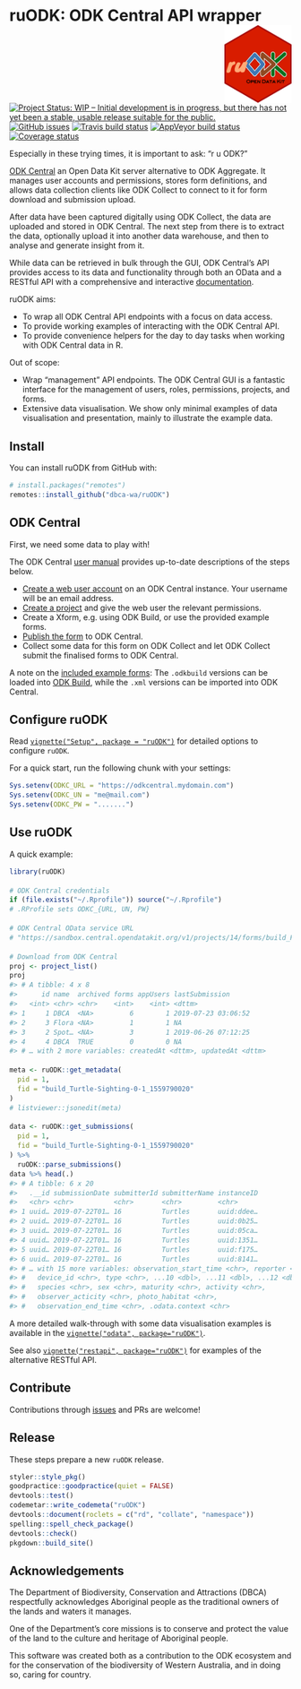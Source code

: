 
<!-- README.md is generated from README.Rmd. Please edit that file -->

# ruODK: ODK Central API wrapper <img src="man/figures/ruODK.png" align="right" alt="Are you ODK?" width="120" />

<!-- badges: start -->

[![Project Status: WIP – Initial development is in progress, but there
has not yet been a stable, usable release suitable for the
public.](https://www.repostatus.org/badges/latest/wip.svg)](https://www.repostatus.org/#wip)
[![GitHub
issues](https://img.shields.io/github/issues/dbca-wa/ruodk.svg?style=popout)](https://github.com/dbca-wa/ruODK/issues)
[![Travis build
status](https://travis-ci.org/dbca-wa/ruODK.svg?branch=master)](https://travis-ci.org/dbca-wa/ruODK)
[![AppVeyor build
status](https://ci.appveyor.com/api/projects/status/github/dbca-wa/ruODK?branch=master&svg=true)](https://ci.appveyor.com/project/dbca-wa/ruODK)
[![Coverage
status](https://codecov.io/gh/dbca-wa/ruODK/branch/master/graph/badge.svg)](https://codecov.io/github/dbca-wa/ruODK?branch=master)
<!-- badges: end -->

Especially in these trying times, it is important to ask: “r u ODK?”

[ODK Central](https://docs.opendatakit.org/central-intro/) an Open Data
Kit server alternative to ODK Aggregate. It manages user accounts and
permissions, stores form definitions, and allows data collection clients
like ODK Collect to connect to it for form download and submission
upload.

After data have been captured digitally using ODK Collect, the data are
uploaded and stored in ODK Central. The next step from there is to
extract the data, optionally upload it into another data warehouse, and
then to analyse and generate insight from it.

While data can be retrieved in bulk through the GUI, ODK Central’s API
provides access to its data and functionality through both an OData and
a RESTful API with a comprehensive and interactive
[documentation](https://odkcentral.docs.apiary.io/#reference/odata-endpoints).

ruODK aims:

  - To wrap all ODK Central API endpoints with a focus on data access.
  - To provide working examples of interacting with the ODK Central API.
  - To provide convenience helpers for the day to day tasks when working
    with ODK Central data in R.

Out of scope:

  - Wrap “management” API endpoints. The ODK Central GUI is a fantastic
    interface for the management of users, roles, permissions, projects,
    and forms.
  - Extensive data visualisation. We show only minimal examples of data
    visualisation and presentation, mainly to illustrate the example
    data.

## Install

You can install ruODK from GitHub with:

``` r
# install.packages("remotes")
remotes::install_github("dbca-wa/ruODK")
```

## ODK Central

First, we need some data to play with\!

The ODK Central [user
manual](https://docs.opendatakit.org/central-using/) provides up-to-date
descriptions of the steps below.

  - [Create a web user
    account](https://docs.opendatakit.org/central-users/#creating-a-web-user)
    on an ODK Central instance. Your username will be an email address.
  - [Create a project](https://docs.opendatakit.org/central-projects/)
    and give the web user the relevant permissions.
  - Create a Xform, e.g. using ODK Build, or use the provided example
    forms.
  - [Publish the form](https://docs.opendatakit.org/central-forms/) to
    ODK Central.
  - Collect some data for this form on ODK Collect and let ODK Collect
    submit the finalised forms to ODK Central.

A note on the [included example
forms](https://github.com/dbca-wa/ruODK/tree/master/inst/extdata): The
`.odkbuild` versions can be loaded into [ODK
Build](https://build.opendatakit.org/), while the `.xml` versions can be
imported into ODK Central.

## Configure ruODK

Read [`vignette("Setup", package =
"ruODK")`](https://dbca-wa.github.io/ruODK/articles/setup.html) for
detailed options to configure `ruODK`.

For a quick start, run the following chunk with your settings:

``` r
Sys.setenv(ODKC_URL = "https://odkcentral.mydomain.com")
Sys.setenv(ODKC_UN = "me@mail.com")
Sys.setenv(ODKC_PW = ".......")
```

## Use ruODK

A quick example:

``` r
library(ruODK)

# ODK Central credentials
if (file.exists("~/.Rprofile")) source("~/.Rprofile")
# .RProfile sets ODKC_{URL, UN, PW}

# ODK Central OData service URL
# "https://sandbox.central.opendatakit.org/v1/projects/14/forms/build_Flora-Quadrat-0-2_1558575936.svc"

# Download from ODK Central
proj <- project_list()
proj
#> # A tibble: 4 x 8
#>      id name  archived forms appUsers lastSubmission     
#>   <int> <chr> <chr>    <int>    <int> <dttm>             
#> 1     1 DBCA  <NA>         6        1 2019-07-23 03:06:52
#> 2     3 Flora <NA>         1        1 NA                 
#> 3     2 Spot… <NA>         3        1 2019-06-26 07:12:25
#> 4     4 DBCA  TRUE         0        0 NA                 
#> # … with 2 more variables: createdAt <dttm>, updatedAt <dttm>

meta <- ruODK::get_metadata(
  pid = 1,
  fid = "build_Turtle-Sighting-0-1_1559790020"
)
# listviewer::jsonedit(meta)

data <- ruODK::get_submissions(
  pid = 1,
  fid = "build_Turtle-Sighting-0-1_1559790020"
) %>%
  ruODK::parse_submissions()
data %>% head(.)
#> # A tibble: 6 x 20
#>   .__id submissionDate submitterId submitterName instanceID
#>   <chr> <chr>          <chr>       <chr>         <chr>     
#> 1 uuid… 2019-07-22T01… 16          Turtles       uuid:ddee…
#> 2 uuid… 2019-07-22T01… 16          Turtles       uuid:0b25…
#> 3 uuid… 2019-07-22T01… 16          Turtles       uuid:05ca…
#> 4 uuid… 2019-07-22T01… 16          Turtles       uuid:1351…
#> 5 uuid… 2019-07-22T01… 16          Turtles       uuid:f175…
#> 6 uuid… 2019-07-22T01… 16          Turtles       uuid:8141…
#> # … with 15 more variables: observation_start_time <chr>, reporter <chr>,
#> #   device_id <chr>, type <chr>, ...10 <dbl>, ...11 <dbl>, ...12 <dbl>,
#> #   species <chr>, sex <chr>, maturity <chr>, activity <chr>,
#> #   observer_acticity <chr>, photo_habitat <chr>,
#> #   observation_end_time <chr>, .odata.context <chr>
```

A more detailed walk-through with some data visualisation examples is
available in the [`vignette("odata",
package="ruODK")`](https://dbca-wa.github.io/ruODK/articles/odata.html).

See also [`vignette("restapi",
package="ruODK")`](https://dbca-wa.github.io/ruODK/articles/api.html)
for examples of the alternative RESTful API.

## Contribute

Contributions through [issues](https://github.com/dbca-wa/ruODK/issues)
and PRs are welcome\!

## Release

These steps prepare a new `ruODK` release.

``` r
styler::style_pkg()
goodpractice::goodpractice(quiet = FALSE)
devtools::test()
codemetar::write_codemeta("ruODK")
devtools::document(roclets = c("rd", "collate", "namespace"))
spelling::spell_check_package()
devtools::check()
pkgdown::build_site()
```

## Acknowledgements

The Department of Biodiversity, Conservation and Attractions (DBCA)
respectfully acknowledges Aboriginal people as the traditional owners of
the lands and waters it manages.

One of the Department’s core missions is to conserve and protect the
value of the land to the culture and heritage of Aboriginal people.

This software was created both as a contribution to the ODK ecosystem
and for the conservation of the biodiversity of Western Australia, and
in doing so, caring for country.

